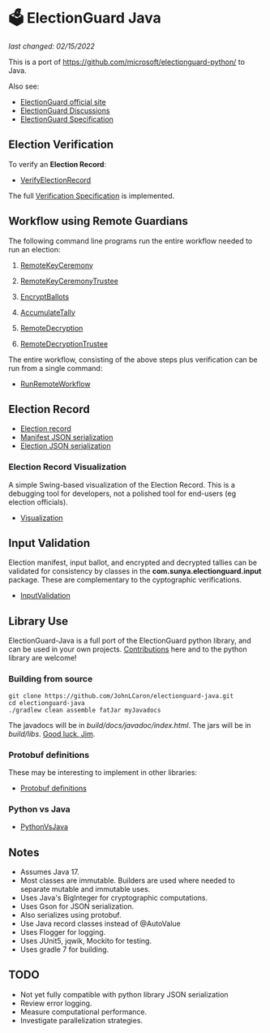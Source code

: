 # 🗳 ElectionGuard Java
_last changed: 02/15/2022_

This is a port of https://github.com/microsoft/electionguard-python/ to Java.

Also see:
 * [ElectionGuard official site](https://www.electionguard.vote/) 
 * [ElectionGuard Discussions](https://github.com/microsoft/electionguard/)
 * [ElectionGuard Specification](https://www.electionguard.vote/spec/)

## Election Verification

To verify an __Election Record__:

*   [VerifyElectionRecord](https://github.com/JohnLCaron/electionguard-java/blob/master/docs/VerifyElectionRecord.md)

The full [Verification Specification](https://www.electionguard.vote/spec/0.95.0/9_Verifier_construction/) is implemented.

## Workflow using Remote Guardians

The following command line programs run the entire workflow needed to run an election:

1.   [RemoteKeyCeremony](https://github.com/JohnLCaron/electionguard-java/blob/master/docs/RemoteKeyCeremony.md)

2.   [RemoteKeyCeremonyTrustee](https://github.com/JohnLCaron/electionguard-java/blob/master/docs/RemoteKeyCeremonyTrustee.md)

3.   [EncryptBallots](https://github.com/JohnLCaron/electionguard-java/blob/master/docs/EncryptBallots.md)

4.   [AccumulateTally](https://github.com/JohnLCaron/electionguard-java/blob/master/docs/AccumulateTally.md)

5.   [RemoteDecryption](https://github.com/JohnLCaron/electionguard-java/blob/master/docs/RemoteDecryption.md)

6.   [RemoteDecryptionTrustee](https://github.com/JohnLCaron/electionguard-java/blob/master/docs/RemoteDecryptionTrustee.md)

The entire workflow, consisting of the above steps plus verification can be run from a single command:

*   [RunRemoteWorkflow](https://github.com/JohnLCaron/electionguard-java/blob/master/docs/RunRemoteWorkflow.md)

## Election Record

* [Election record](https://github.com/JohnLCaron/electionguard-java/blob/master/docs/ElectionRecord.md)
* [Manifest JSON serialization](https://github.com/JohnLCaron/electionguard-java/blob/master/docs/JsonManifestSpec.md)
* [Election JSON serialization](https://github.com/JohnLCaron/electionguard-java/blob/master/docs/JsonElectionSpec.md)

### Election Record Visualization

A simple Swing-based visualization of the Election Record. This is a debugging tool for developers, 
not a polished tool for end-users (eg election officials). 

*   [Visualization](https://github.com/JohnLCaron/electionguard-java/blob/master/docs/Visualization.md)

## Input Validation

Election manifest, input ballot, and encrypted and decrypted tallies can be validated for consistency 
by classes in the **com.sunya.electionguard.input** package. These are complementary to the cyptographic
verifications.

*   [InputValidation](https://github.com/JohnLCaron/electionguard-java/blob/master/docs/InputValidation.md)

## Library Use

ElectionGuard-Java is a full port of the ElectionGuard python library, and can be used in your own projects.
[Contributions](https://opensource.guide/how-to-contribute/) here and to the python library are welcome!

### Building from source

````
git clone https://github.com/JohnLCaron/electionguard-java.git
cd electionguard-java
./gradlew clean assemble fatJar myJavadocs
````

The javadocs will be in _build/docs/javadoc/index.html_.
The jars will be in _build/libs_. 
[Good luck, Jim](https://en.wikiquote.org/wiki/Mission:_Impossible).

### Protobuf definitions

These may be interesting to implement in other libraries:

*   [Protobuf definitions](https://github.com/JohnLCaron/electionguard-java/tree/master/src/main/proto/com/sunya/electionguard/proto)

### Python vs Java

*   [PythonVsJava](https://github.com/JohnLCaron/electionguard-java/blob/master/docs/PythonVsJava.md)

## Notes

 * Assumes Java 17.
 * Most classes are immutable. Builders are used where needed to separate mutable and immutable uses. 
 * Uses Java's BigInteger for cryptographic computations.
 * Uses Gson for JSON serialization. 
 * Also serializes using protobuf.
 * Use Java record classes instead of @AutoValue
 * Uses Flogger for logging.
 * Uses JUnit5, jqwik, Mockito for testing.
 * Uses gradle 7 for building.
 
## TODO

  * Not yet fully compatible with python library JSON serialization
  * Review error logging.
  * Measure computational performance.
  * Investigate parallelization strategies.


